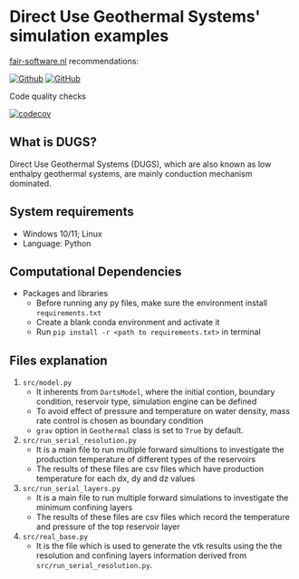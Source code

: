 # Direct Use Geothermal Systems' simulation examples

[fair-software.nl](https://fair-software.nl) recommendations:

[![Github](https://img.shields.io/badge/github-repo-000.svg?logo=github&labelColor=gray&color=blue/target?=https://github.com/ychen1492/dugs_simulation_examples)](https://github.com/ychen1492/dugs_simulation_examples)
[![GitHub](https://img.shields.io/github/license/ychen1492/dugs_simulation_examples)](https://github.com/ychen1492/dugs_simulation_examples/blob/master/LICENSE.txt)


Code quality checks


[![codecov](https://codecov.io/gh/ychen1492/dugs_simulation_examples/branch/master/graph/badge.svg?token=W985RZZXSS)](https://codecov.io/gh/ychen1492/dugs_simulation_examples)
<!--
[![GitHub Workflow Status (with branch)](https://img.shields.io/github/actions/workflow/status/ychen1492/reference-simulation/python-app.yml?branch=master)](https://github.com/ychen1492/reference-simulation/actions/workflows/python-app.yml)
 -->

## What is DUGS?
Direct Use Geothermal Systems (DUGS), which are also known as low enthalpy geothermal systems, are mainly conduction mechanism dominated.
## System requirements
- Windows 10/11; Linux
- Language: Python

## Computational Dependencies
- Packages and libraries
    - Before running any py files, make sure the environment install `requirements.txt`
    - Create a blank conda environment and activate it
    - Run `pip install -r <path to requirements.txt>` in terminal

## Files explanation
1. `src/model.py`
    - It inherents from `DartsModel`, where the initial contion, boundary condition, reservoir type, simulation engine can be defined
    - To avoid effect of pressure and temperature on water density, mass rate control is chosen as boundary condition
    - `grav` option in `Geothermal` class is set to `True` by default.
2. `src/run_serial_resolution.py`
    - It is a main file to run multiple forward simultions to investigate the production temperature of different types of the reservoirs
    - The results of these files are csv files which have production temperature for each dx, dy and dz values
3. `src/run_serial_layers.py`
    - It is a main file to run multiple forward simulations to investigate the minimum confining layers
    - The results of these files are csv files which record the temperature and pressure of the top reservoir layer
4. `src/real_base.py`
    - It is the file which is used to generate the vtk results using the the resolution and confining layers information derived from `src/run_serial_resolution.py`.

